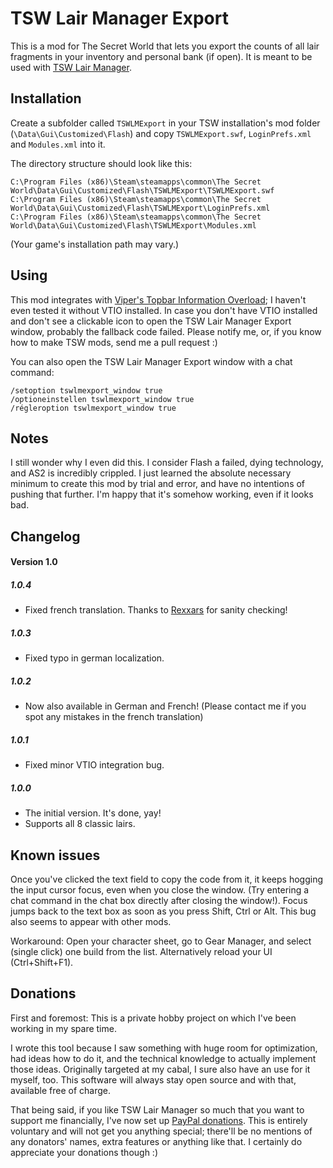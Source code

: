 TSW Lair Manager Export
=======================

This is a mod for The Secret World that lets you export the counts of all lair fragments in your inventory and personal bank (if open).
It is meant to be used with [TSW Lair Manager](http://github.com/julianrupp/tswlairmgr).


Installation
------------

Create a subfolder called `TSWLMExport` in your TSW installation's mod folder (`\Data\Gui\Customized\Flash`) and copy `TSWLMExport.swf`, `LoginPrefs.xml` and `Modules.xml` into it.

The directory structure should look like this:

	C:\Program Files (x86)\Steam\steamapps\common\The Secret World\Data\Gui\Customized\Flash\TSWLMExport\TSWLMExport.swf
	C:\Program Files (x86)\Steam\steamapps\common\The Secret World\Data\Gui\Customized\Flash\TSWLMExport\LoginPrefs.xml
	C:\Program Files (x86)\Steam\steamapps\common\The Secret World\Data\Gui\Customized\Flash\TSWLMExport\Modules.xml

(Your game's installation path may vary.)


Using
-----

This mod integrates with [Viper's Topbar Information Overload](https://forums.thesecretworld.com/showthread.php?45461-Add-on-Topbar-Information-Overload); I haven't even tested it without VTIO installed. In case you don't have VTIO installed and don't see a clickable icon to open the TSW Lair Manager Export window, probably the fallback code failed. Please notify me, or, if you know how to make TSW mods, send me a pull request :)

You can also open the TSW Lair Manager Export window with a chat command:

	/setoption tswlmexport_window true
	/optioneinstellen tswlmexport_window true
	/régleroption tswlmexport_window true


Notes
-----

I still wonder why I even did this. I consider Flash a failed, dying technology, and AS2 is incredibly crippled.
I just learned the absolute necessary minimum to create this mod by trial and error, and have no intentions of pushing that further.
I'm happy that it's somehow working, even if it looks bad.


Changelog
---------

#### Version 1.0

##### 1.0.4
-	Fixed french translation. Thanks to [Rexxars](http://chronicle.thesecretworld.com/character/Rexxars) for sanity checking!

##### 1.0.3
-	Fixed typo in german localization.

##### 1.0.2
-	Now also available in German and French! (Please contact me if you spot any mistakes in the french translation)

##### 1.0.1
-	Fixed minor VTIO integration bug.

##### 1.0.0
-	The initial version. It's done, yay!
-	Supports all 8 classic lairs.


Known issues
------------

Once you've clicked the text field to copy the code from it, it keeps hogging the input cursor focus, even when you close the window. (Try entering a chat command in the chat box directly after closing the window!). Focus jumps back to the text box as soon as you press Shift, Ctrl or Alt. This bug also seems to appear with other mods.

Workaround: Open your character sheet, go to Gear Manager, and select (single click) one build from the list. Alternatively reload your UI (Ctrl+Shift+F1).


Donations
---------

First and foremost: This is a private hobby project on which I've been working in my spare time.

I wrote this tool because I saw something with huge room for optimization, had ideas how to do it, and the technical knowledge to actually implement those ideas. Originally targeted at my cabal, I sure also have an use for it myself, too. This software will always stay open source and with that, available free of charge.

That being said, if you like TSW Lair Manager so much that you want to support me financially, I've now set up [PayPal donations](https://www.paypal.com/cgi-bin/webscr?cmd=_s-xclick&hosted_button_id=VSNL78C29M9QN). This is entirely voluntary and will not get you anything special; there'll be no mentions of any donators' names, extra features or anything like that. I certainly do appreciate your donations though :)